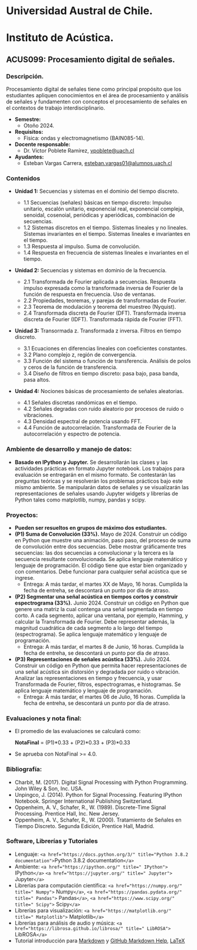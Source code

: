 # Universidad Austral de Chile.

# Instituto de Acústica.

## ACUS099: Procesamiento digital de señales.

### Descripción.

Procesamiento digital de señales tiene como principal propósito que los estudiantes apliquen conocimientos en el área de procesamiento y análisis de señales y fundamenten con conceptos el procesamiento de señales en el contextos de trabajo interdisciplinario.

* **Semestre:**
  + Otoño 2024.
* **Requisitos:**
  + Física: ondas y electromagnetismo (BAIN085-14).
* **Docente responsable:**
  + Dr. Víctor Poblete Ramírez, vpoblete@uach.cl
* **Ayudantes:**
  + Esteban Vargas Carrera, esteban.vargas01@alumnos.uach.cl

### Contenidos

* **Unidad 1:** Secuencias y sistemas en el dominio del tiempo discreto.

  + 1.1 Secuencias (señales) básicas en tiempo discreto: Impulso unitario, escalón unitario, exponencial real, exponencial compleja, senoidal, cosenoial, periódicas y aperiódicas, combinación de secuencias.
  + 1.2 Sistemas discretos en el tiempo. Sistemas lineales y no lineales. Sistemas invariantes en el tiempo. Sistemas lineales e invariantes en el tiempo.
  + 1.3 Respuesta al impulso. Suma de convolución.
  + 1.4 Respuesta en frecuencia de sistemas lineales e invariantes en el tiempo.
* **Unidad 2:** Secuencias y sistemas en dominio de la frecuencia.

  + 2.1 Transformada de Fourier aplicada a secuencias. Respuesta impulso expresada como la transformada inversa de Fourier de la función de respuesta en frecuencia. Uso de ventanas.
  + 2.2 Propiedades, teoremas, y parejas de transformadas de Fourier.
  + 2.3 Teorema de modulación y teorema del muestreo (Nyquist).
  + 2.4 Transformada discreta de Fourier (DFT). Transformada inversa discreta de Fourier (IDFT). Transformada rápida de Fourier (FFT).
* **Unidad 3:** Transormada z. Transformada z inversa. Filtros en tiempo discreto.

  + 3.1 Ecuaciones en diferencias lineales con coeficientes constantes.
  + 3.2 Plano complejo z, región de convergencia.
  + 3.3 Función del sistema o función de transferencia. Análisis de polos y ceros de la función de transferencia.
  + 3.4 Diseño de filtros en tiempo discreto: pasa bajo, pasa banda, pasa altos.
* **Unidad 4:** Nociones básicas de procesamiento de señales aleatorias.

  + 4.1 Señales discretas randómicas en el tiempo.
  + 4.2 Señales degradas con ruido aleatorio por procesos de ruido o vibraciones.
  + 4.3 Densidad espectral de potencia usando FFT.
  + 4.4 Función de autocorrelación. Transformada de Fourier de la autocorrelación y  espectro de potencia.

### Ambiente de desarrollo y manejo de datos:

+ **Basado en IPython y Jupyter.** Se desarrollarán las clases y las actividades prácticas en formato Jupyter notebook. Los trabajos para evaluación se entregarán en el mismo formato. Se contestarán las preguntas teóricas y se resolverán los problemas prácticos bajo este mismo ambiente. Se manipularán datos de señales y se visualizarán las representaciones de señales usando Jupyter widgets y librerías de Python tales como matplotlib, numpy, pandas y scipy.

### Proyectos:

+ **Pueden ser resueltos en grupos de máximo dos estudiantes.**
+ **(P1) Suma de Convolución (33%).** Mayo de 2024. Construir un código en Python que muestre una animación, paso paso, del proceso de suma de convolución entre dos secuencias. Debe mostrar gráficamente tres secuencias: las dos secuencias a convolucionar y la tercera es la secuencia resultante convolucionada. Se aplica lenguaje matemático y lenguaje de programación. El código tiene que estar bien organizado y con comentarios. Debe funcionar para cualquier señal acústica que se ingrese.
  + Entrega: A más tardar, el martes XX de Mayo, 16 horas. Cumplida la fecha de entreha, se descontará un punto por día de atraso.
+ **(P2) Segmentar una señal acústica en tiempos cortos y construir espectrograma (33%).** Junio 2024. Construir un código en Python que genere una matriz la cual contenga una señal segmentada en tiempo corto. A cada segmento, aplicar una ventana, por ejemplo, Hamming, y calcular la Transformada de Fourier. Debe representar además, la magnitud cuadrática de cada segmento a lo largo del tiempo (espectrograma). Se aplica lenguaje matemático y lenguaje de programación.
  + Entrega: A más tardar, el martes 8 de Junio, 16 horas. Cumplida la fecha de entreha, se descontará un punto por día de atraso.
+ **(P3) Representaciones de señales acústica (33%).** Julio 2024. Construir un código en Python que permita hacer representaciones de una señal acústica sin distorsión y degradada por ruido o vibración. Analizar las representaciones en tiempo y frecuencia, y usar Transformada de Fourier, filtros, espectrogramas, e histogramas. Se aplica lenguaje matemático y lenguaje de programación.
  + Entrega: A más tardar, el martes 06 de Julio, 16 horas. Cumplida la fecha de entreha, se descontará un punto por día de atraso.

### Evaluaciones y nota final:

+ El promedio de las evaluaciones se calculará como:

  **NotaFinal** = (P1)*0.33 + (P2)*0.33 + (P3)*0.33
+ Se aprueba con NotaFinal >= 4.0.

### Bibliografía:

+ Charbit, M. (2017). Digital Signal Processing with Python Programming. John Wiley & Son, Inc. USA.
+ Unpingco, J. (2014). Python for Signal Processing. Featuring IPython Notebook. Springer International Publishing Switzerland.
+ Oppenheim, A. V., Schafer, R., W. (1989). Discrete-Time Signal Processing. Prentice Hall, Inc. New Jersey.
+ Oppenheim, A. V., Schafer, R., W. (2000). Tratamiento de Señales en Tiempo Discreto. Segunda Edición, Prentice Hall, Madrid.

### Software, Librerías y Tutoriales

+ Lenguaje: `<a href="https://docs.python.org/3/" title="Python 3.8.2 documentation">`Python 3.8.2 documentation`</a>`
+ Ambiente: `<a href="https://ipython.org/" title=" IPython">` IPython`</a>` `<a href="https://jupyter.org/" title=" Jupyter">` Jupyter`</a>`
+ Librerías para computación científica: `<a href="https://numpy.org/" title=" Numpy">` Numpy`</a>`, `<a href="https://pandas.pydata.org/" title=" Pandas">` Pandas`</a>`, `<a href="https://www.scipy.org/" title=" Scipy">` Scipy`</a>`
+ Librerías para visualización: `<a href="https://matplotlib.org/" title=" Matplotlib">` Matplotlib`</a>`
+ Librerías para análisis de audio y música: `<a href="https://librosa.github.io/librosa/" title=" LibROSA">` LibROSA`</a>`
+ Tutorial introducción para [Markdown](https://daringfireball.net/projects/markdown/) y [GitHub Markdown Help](https://help.github.com/articles/basic-writing-and-formatting-syntax/), [LaTeX](https://www.latex-project.org/)
